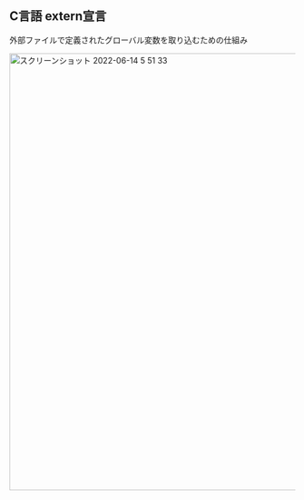 ## C言語 extern宣言

外部ファイルで定義されたグローバル変数を取り込むための仕組み

<img width="769" alt="スクリーンショット 2022-06-14 5 51 33" src="https://user-images.githubusercontent.com/16571394/173443407-c1890ffa-cf45-4b5a-8eae-f13f7ec1777b.png">
